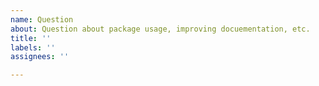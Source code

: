 ```yaml
---
name: Question
about: Question about package usage, improving docuementation, etc.
title: ''
labels: ''
assignees: ''

---
```



